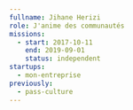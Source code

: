```yaml
---
fullname: Jihane Herizi
role: J'anime des communautés
missions:
  - start: 2017-10-11
    end: 2019-09-01
    status: independent
startups:
  - mon-entreprise
previously:
  - pass-culture
---
```

